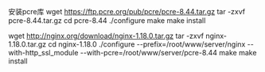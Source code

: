 安装pcre库
wget https://ftp.pcre.org/pub/pcre/pcre-8.44.tar.gz
tar -zxvf pcre-8.44.tar.gz
cd pcre-8.44
./configure
make
make install

wget http://nginx.org/download/nginx-1.18.0.tar.gz
tar -zxvf nginx-1.18.0.tar.gz
cd nginx-1.18.0
./configure --prefix=/root/www/server/nginx --with-http_ssl_module --with-pcre=/root/www/server/pcre-8.44 
make
make install